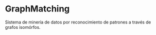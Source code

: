 GraphMatching
=============

Sistema de minería de datos por reconocimiento de patrones a través de grafos isomórfos.
